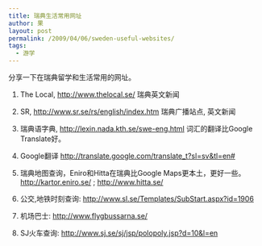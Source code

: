```yaml
---
title: 瑞典生活常用网址
author: 果
layout: post
permalink: /2009/04/06/sweden-useful-websites/
tags:
  - 游学
---
```

分享一下在瑞典留学和生活常用的网址。

1. The Local, <http://www.thelocal.se/> 瑞典英文新闻

2. SR, <http://www.sr.se/rs/english/index.htm> 瑞典广播站点, 英文新闻

3. 瑞典语字典, <http://lexin.nada.kth.se/swe-eng.html> 词汇的翻译比Google Translate好。

4. Google翻译 <http://translate.google.com/translate_t?sl=sv&tl=en#>

5. 瑞典地图查询，Eniro和Hitta在瑞典比Google Maps更本土，更好一些。<http://kartor.eniro.se/> ; <http://www.hitta.se/>

6. 公交,地铁时刻查询: <http://www.sl.se/Templates/SubStart.aspx?id=1906>

7. 机场巴士: <http://www.flygbussarna.se/>

8. SJ火车查询: <http://www.sj.se/sj/jsp/polopoly.jsp?d=10&l=en>